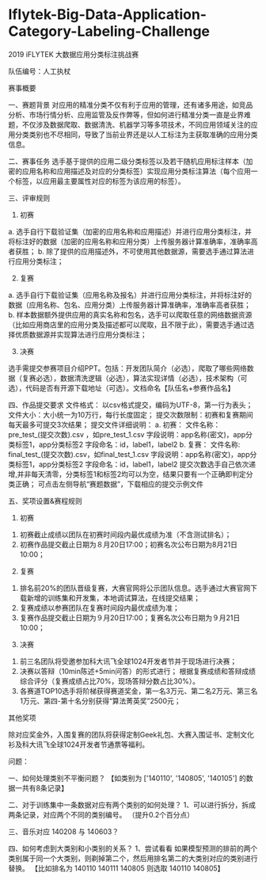 # Iflytek-Big-Data-Application-Category-Labeling-Challenge
2019 iFLYTEK 大数据应用分类标注挑战赛

队伍编号：人工执杖


赛事概要

一、赛题背景
对应用的精准分类不仅有利于应用的管理，还有诸多用途，如竞品分析、市场行情分析、应用监管及反作弊等，但如何进行精准分类一直是业界难题，不仅涉及数据爬取、数据清洗、机器学习等多项技术，不同应用领域关注的应用分类类别也不尽相同，导致了当前业界还是以人工标注为主获取准确的应用分类信息。


二、赛事任务
选手基于提供的应用二级分类标签以及若干随机应用标注样本（加密的应用名称和应用描述及对应的分类标签）实现应用分类标注算法（每个应用一个标签，以应用最主要属性对应的标签为该应用的标签）。


三、评审规则
1. 初赛

a. 选手自行下载验证集（加密的应用名称和应用描述）并进行应用分类标注，并将标注好的数据（加密的应用名称和应用分类）上传服务器计算准确率，准确率高者获胜；
b. 除了提供的应用描述外，不可使用其他数据源，需要选手通过算法进行应用分类标注；

2. 复赛

a. 选手自行下载验证集（应用名称及报名）并进行应用分类标注，并将标注好的数据（应用名称、包名、应用分类）上传服务器计算准确率，准确率高者获胜；
b. 样本数据额外提供应用的真实名称和包名，选手可以爬取任意的网络数据资源（比如应用商店里的应用分类及描述都可以爬取，且不限于此），需要选手通过选择优质数据源并实现算法进行应用分类标注；

3.	决赛

选手需提交参赛项目介绍PPT。包括：开发团队简介（必选），爬取了哪些网络数据（复赛必选），数据清洗逻辑（必选），算法实现详情（必选），技术架构（可选），代码是否有开源下载地址（可选）。文档命名【队伍名+参赛作品名】


四、作品提交要求
文件格式： 以csv格式提交，编码为UTF-8，第一行为表头；
文件大小：大小统一为10万行，每行长度固定；
提交次数限制：初赛和复赛期间每天最多可提交3次结果；
提交文件详细说明：
a. 初赛：
文件名称：pre_test_(提交次数).csv ，如pre_test_1.csv
字段说明：app名称(密文)，app分类标签1，app分类标签2
字段命名：id，label1，label2
b. 复赛：
文件名称: final_test_(提交次数).csv，如final_test_1.csv
字段说明：app名称(密文)，app分类标签1，app分类标签2
字段命名：id，label1，label2
提交次数选手自己依次递增,并非每天清零，分类标签1和标签2均可以为空，结果只要有一个正确即判定分类正确；
可点击左侧导航“赛题数据”，下载相应的提交示例文件


五、奖项设置&赛程规则
1. 初赛

1) 初赛截止成绩以团队在初赛时间段内最优成绩为准（不含测试排名）；
2) 初赛作品提交截止日期为８月20日17:00；初赛名次公布日期为8月21日10:00；

2. 复赛

1) 排名前20%的团队晋级复赛，大赛官网将公示团队信息。选手通过大赛官网下载新增的训练集和开发集，本地调试算法，在线提交结果；
2) 复赛成绩以参赛团队在复赛时间段内最优成绩为准；
3) 复赛作品提交截止日期为９月20日17:00；复赛名次公布日期为９月21日10:00；

3.	决赛

1) 前三名团队将受邀参加科大讯飞全球1024开发者节并于现场进行决赛；
2) 决赛以答辩（10min陈述+5min问答）的形式进行；
根据复赛成绩和答辩成绩综合评分（复赛成绩占比70%，现场答辩分数占比30%）。
3) 各赛道TOP10选手将阶梯获得赛道奖金，第一名3万元、第二名2万元、第三名1万元、第四-第十名分别获得“算法菁英奖”2500元；

其他奖项

除对应奖金外，入围复赛的团队将获得定制Geek礼包、大赛入围证书、定制文化衫及科大讯飞全球1024开发者节通票等福利。




问题：

一、如何处理类别不平衡问题？
      【如类别为 ['140110', '140805', '140105'] 的数据一共有8条记录】
    
    
   
二、对于训练集中一条数据对应有两个类别的如何处理？
    1、可以进行拆分，拆成两条记录，对应两个不同的类别编号。  （提升0.2个百分点）


三、音乐对应 140208 与 140603？


四、如何考虑到大类别和小类别的关系？
    1、尝试看看 如果模型预测的排前的两个类别属于同一个大类别，则剃掉第二个，然后用排名第二的大类别对应的类别进行替换。
        【比如排名为 140110 140111 140805 则选取 140110 140805】  